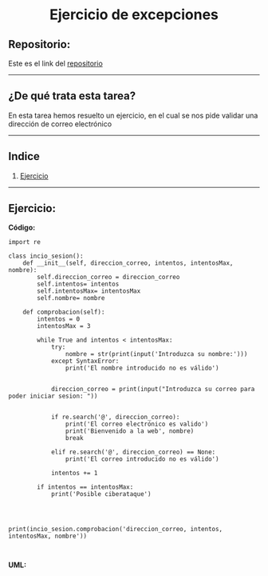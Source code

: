 <h1 align="center">	Ejercicio de excepciones</h1>

<h2>Repositorio:</h2>

Este es el link del [repositorio](https://github.com/albabernal03/ejercicios_de_excepciones_en_POO)

***

<h2>¿De qué trata esta tarea?</h2>
En esta tarea hemos resuelto un ejercicio, en el cual se nos pide validar una dirección de correo electrónico

***

## Indice

1. [Ejercicio](#id1)

***

## Ejercicio:<a name="id1"></a>

**Código:**

```
import re

class incio_sesion():
    def __init__(self, direccion_correo, intentos, intentosMax, nombre):
        self.direccion_correo = direccion_correo
        self.intentos= intentos
        self.intentosMax= intentosMax
        self.nombre= nombre
         
    def comprobacion(self):
        intentos = 0
        intentosMax = 3

        while True and intentos < intentosMax:
            try:
                nombre = str(print(input('Introduzca su nombre:')))
            except SyntaxError:
                print('El nombre introducido no es válido')

    
            direccion_correo = print(input("Introduzca su correo para poder iniciar sesion: "))
   

            if re.search('@', direccion_correo):
                print('El correo electrónico es valido')
                print('Bienvenido a la web', nombre)
                break
                
            elif re.search('@', direccion_correo) == None:
                print('El correo introducido no es válido')

            intentos += 1

        if intentos == intentosMax:
            print('Posible ciberataque')
        



print(incio_sesion.comprobacion('direccion_correo, intentos, intentosMax, nombre'))            

     

```

**UML:**
